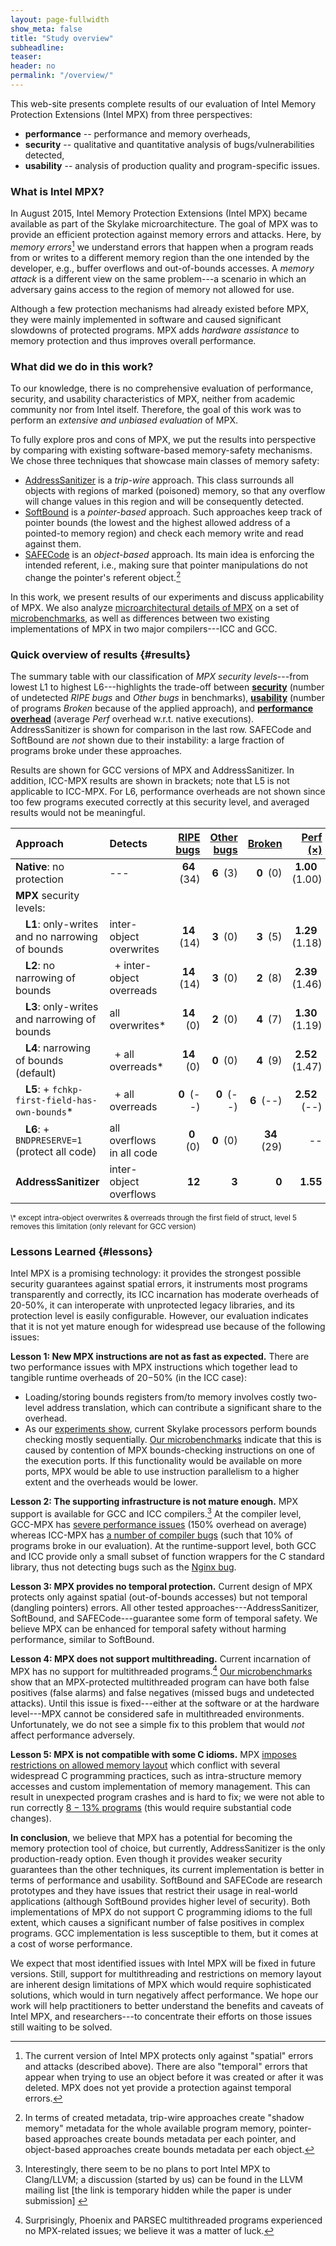 ```yaml
---
layout: page-fullwidth
show_meta: false
title: "Study overview"
subheadline:
teaser:
header: no
permalink: "/overview/"
---
```


This web-site presents complete results of our evaluation of Intel Memory Protection Extensions (Intel MPX) from three perspectives:

* **performance** -- performance and memory overheads,
* **security** -- qualitative and quantitative analysis of bugs/vulnerabilities detected,
* **usability** -- analysis of production quality and program-specific issues.

### What is Intel MPX?

In August 2015, Intel Memory Protection Extensions (Intel MPX) became available as part of the Skylake microarchitecture.
The goal of MPX was to provide an efficient protection against memory errors and attacks.
Here, by *memory errors*[^temporal] we understand errors that happen when a program reads from or writes to a different memory region than the one intended by the developer, e.g., buffer overflows and out-of-bounds accesses.
A *memory attack* is a different view on the same problem---a scenario in which an adversary gains access to the region of memory not allowed for use.

Although a few protection mechanisms had already existed before MPX, they were mainly implemented in software and caused significant slowdowns of protected programs.
MPX adds *hardware assistance* to memory protection and thus improves overall performance.

### What did we do in this work?

To our knowledge, there is no comprehensive evaluation of performance, security, and usability characteristics of MPX, neither from academic community nor from Intel itself.
Therefore, the goal of this work was to perform an *extensive and unbiased evaluation* of MPX.

To fully explore pros and cons of MPX, we put the results into perspective by comparing with existing software-based memory-safety mechanisms.
We chose three techniques that showcase main classes of memory safety:

* [AddressSanitizer](http://clang.llvm.org/docs/AddressSanitizer.html) is a _trip-wire_ approach. This class surrounds all objects with regions of marked (poisoned) memory, so that any overflow will change values in this region and will be consequently detected.
* [SoftBound](https://www.cs.rutgers.edu/~santosh.nagarakatte/softbound/) is a _pointer-based_ approach. Such approaches keep track of pointer bounds (the lowest and the highest allowed address of a pointed-to memory region) and check each memory write and read against them.
* [SAFECode](http://safecode.cs.illinois.edu/) is an _object-based_ approach. Its main idea is enforcing the intended referent, i.e., making sure that pointer manipulations do not change the pointer's referent object.[^pointervsobject]

In this work, we present results of our experiments and discuss applicability of MPX.
We also analyze [microarchitectural details of MPX](/design) on a set of [microbenchmarks](/microbenchmarks), as well as differences between two existing implementations of MPX in two major compilers---ICC and GCC.

### Quick overview of results {#results}

The summary table with our classification of *MPX security levels*---from lowest L1 to highest L6---highlights the trade-off between [__security__](/security) (number of undetected *RIPE bugs* and *Other bugs* in benchmarks), [__usability__](/usability) (number of programs *Broken* because of the applied approach), and [__performance overhead__](/performance) (average *Perf* overhead w.r.t. native executions).
AddressSanitizer is shown for comparison in the last row.
SAFECode and SoftBound are *not* shown due to their instability: a large fraction of programs broke under these approaches.

Results are shown for GCC versions of MPX and AddressSanitizer.
In addition, ICC-MPX results are shown in brackets; note that L5 is not applicable to ICC-MPX.
For L6, performance overheads are not shown since too few programs executed correctly at this security level, and averaged results would not be meaningful.

| Approach                                                   | Detects                        | [RIPE bugs](/security#ripe)          | [Other bugs](/security#others)      | [Broken](/usability)           | [Perf (&times;)](/performance) |
|:-----------------------------------------------------------|:-------------------------------|-------------------:|----------------:|-----------------:|---------------:|
| **Native**: no protection                                  | ---                            | **64**&ensp;(34)   | **6**&ensp;(3)  | **0**&ensp;(0)   | **1.00**&ensp;(1.00)            |
| **MPX** security levels: |
| &ensp;&ensp;**L1**: only-writes and no narrowing of bounds | inter-object overwrites        | **14**&ensp;(14)   | **3**&ensp;(0)  | **3**&ensp;(5)   | **1.29**&ensp;(1.18)           |
| &ensp;&ensp;**L2**: no narrowing of bounds                 | &ensp;+ inter-object overreads | **14**&ensp;(14)   | **3**&ensp;(0)  | **2**&ensp;(8)   | **2.39**&ensp;(1.46)           |
| &ensp;&ensp;**L3**: only-writes and narrowing of bounds    | all overwrites*                | **14**&ensp;(0)    | **2**&ensp;(0)  | **4**&ensp;(7)   | **1.30**&ensp;(1.19)           |
| &ensp;&ensp;**L4**: narrowing of bounds (default)          | &ensp;+ all overreads*         | **14**&ensp;(0)    | **0**&ensp;(0)  | **4**&ensp;(9)   | **2.52**&ensp;(1.47)           |
| &ensp;&ensp;**L5**: + `fchkp-first-field-has-own-bounds`*  | &ensp;+ all overreads          | **0**&ensp;(--)    | **0**&ensp;(--) | **6**&ensp;(--)  | **2.52**&ensp;(--)           |
| &ensp;&ensp;**L6**: + `BNDPRESERVE=1` (protect all code)   | all overflows in all code      | **0**&ensp;(0)     | **0**&ensp;(0)  | **34**&ensp;(29) | --            |
| **AddressSanitizer**                                       | inter-object overflows         | **12**             | **3**           | **0**      | **1.55**           |

<sup>
\* except intra-object overwrites & overreads through the first field of struct, level 5 removes this limitation (only relevant for GCC version)
</sup>

### Lessons Learned {#lessons}

Intel MPX is a promising technology: it provides the strongest possible security guarantees against spatial errors, it instruments most programs transparently and correctly, its ICC incarnation has moderate overheads of 20-50%, it can interoperate with unprotected legacy libraries, and its protection level is easily configurable.
However, our evaluation indicates that it is not yet mature enough for widespread use because of the following issues:

**Lesson 1: New MPX instructions are not as fast as expected.**
There are two performance issues with MPX instructions which together lead to tangible runtime overheads of 20−50% (in the ICC case):

* Loading/storing bounds registers from/to memory involves costly two-level address translation, which can contribute a significant share to the overhead.
* As our [experiments show](/performance#ipc), current Skylake processors perform bounds checking mostly sequentially.
[Our microbenchmarks](/microbenchmarks/#mpxchecks) indicate that this is caused by contention of MPX bounds-checking instructions on one of the execution ports.
If this functionality would be available on more ports, MPX would be able to use instruction parallelism to a higher extent and the overheads would be lower.

**Lesson 2: The supporting infrastructure is not mature enough.**
MPX support is available for GCC and ICC compilers.[^clang]
At the compiler level, GCC-MPX has [severe performance issues](/performance) (150% overhead on average) whereas ICC-MPX has [a number of compiler bugs](/usability) (such that 10% of programs broke in our evaluation).
At the runtime-support level, both GCC and ICC provide only a small subset of function wrappers for the C standard library, thus not detecting bugs such as the [Nginx bug](/case-studies/#security-1).

**Lesson 3: MPX provides no temporal protection.**
Current design of MPX protects only against spatial (out-of-bounds accesses) but not temporal (dangling pointers) errors.
All other tested approaches---AddressSanitizer, SoftBound, and SAFECode---guarantee some form of temporal safety.
We believe MPX can be enhanced for temporal safety without harming performance, similar to SoftBound.

**Lesson 4: MPX does not support multithreading.**
Current incarnation of MPX has no support for multithreaded programs.[^multi]
[Our microbenchmarks](/microbenchmarks/#multithreading) show that an MPX-protected multithreaded program can have both false positives (false alarms) and false negatives (missed bugs and undetected attacks).
Until this issue is fixed---either at the software or at the hardware level---MPX cannot be considered safe in multithreaded environments.
Unfortunately, we do not see a simple fix to this problem that would *not* affect performance adversely.

**Lesson 5: MPX is not compatible with some C idioms.**
MPX [imposes restrictions on allowed memory layout](/design/#application) which conflict with several widespread C programming practices, such as intra-structure memory accesses and custom implementation of memory management.
This can result in unexpected program crashes and is hard to fix; we were not able to run correctly [8 − 13% programs](/usability/) (this would require substantial code changes).

**In conclusion**, we believe that MPX has a potential for becoming the memory protection tool of choice, but currently, AddressSanitizer is the only production-ready option.
Even though it provides weaker security guarantees than the other techniques, its current implementation is better in terms of performance and usability.
SoftBound and SAFECode are research prototypes and they have issues that restrict their usage in real-world applications (although SoftBound provides higher level of security).
Both implementations of MPX do not support C programming idioms to the full extent, which causes a significant number of false positives in complex programs.
GCC implementation is less susceptible to them, but it comes at a cost of worse performance.

We expect that most identified issues with Intel MPX will be fixed in future versions.
Still, support for multithreading and restrictions on memory layout are inherent design limitations of MPX which would require sophisticated solutions, which would in turn negatively affect performance.
We hope our work will help practitioners to better understand the benefits and caveats of Intel MPX, and researchers---to concentrate their efforts on those issues still waiting to be solved.


[^temporal]: The current version of Intel MPX protects only against "spatial" errors and attacks (described above). There are also "temporal" errors that appear when trying to use an object before it was created or after it was deleted. MPX does not yet provide a protection against temporal errors.
[^pointervsobject]: In terms of created metadata, trip-wire approaches create "shadow memory" metadata for the whole available program memory, pointer-based approaches create bounds metadata per each pointer, and object-based approaches create bounds metadata per each object.
[^clang]: Interestingly, there seem to be no plans to port Intel MPX to Clang/LLVM; a discussion (started by us) can be found in the LLVM mailing list [the link is temporary hidden while the paper is under submission] <!--[LLVM mailing list](http://lists.llvm.org/pipermail/llvm-dev/2016-January/094620.html).-->
[^multi]: Surprisingly, Phoenix and PARSEC multithreaded programs experienced no MPX-related issues; we believe it was a matter of luck.
[^cets]: The SoftBound prototype we tested is based on the CETS+SoftBound version described in the paper ["CETS: Compiler-Enforced Temporal Safety for C" by Nagarakatte et al.](http://dl.acm.org/citation.cfm?id=1806657). CETS is the extension that adds protection against temporal errors.
